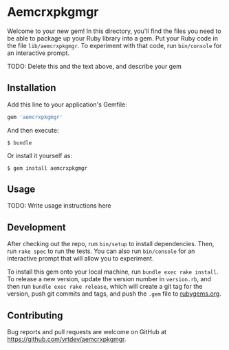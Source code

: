 # Aemcrxpkgmgr

Welcome to your new gem! In this directory, you'll find the files you need to be able to package up your Ruby library into a gem. Put your Ruby code in the file `lib/aemcrxpkgmgr`. To experiment with that code, run `bin/console` for an interactive prompt.

TODO: Delete this and the text above, and describe your gem

## Installation

Add this line to your application's Gemfile:

```ruby
gem 'aemcrxpkgmgr'
```

And then execute:

    $ bundle

Or install it yourself as:

    $ gem install aemcrxpkgmgr

## Usage

TODO: Write usage instructions here

## Development

After checking out the repo, run `bin/setup` to install dependencies. Then, run `rake spec` to run the tests. You can also run `bin/console` for an interactive prompt that will allow you to experiment.

To install this gem onto your local machine, run `bundle exec rake install`. To release a new version, update the version number in `version.rb`, and then run `bundle exec rake release`, which will create a git tag for the version, push git commits and tags, and push the `.gem` file to [rubygems.org](https://rubygems.org).

## Contributing

Bug reports and pull requests are welcome on GitHub at https://github.com/vrtdev/aemcrxpkgmgr.
